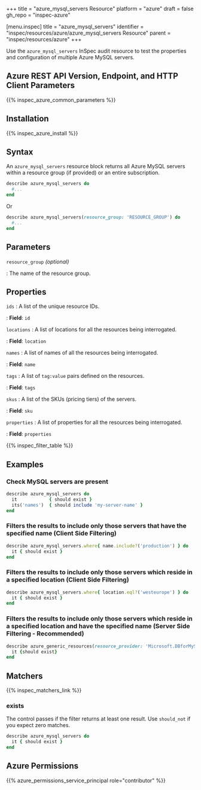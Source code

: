 +++
title = "azure_mysql_servers Resource"
platform = "azure"
draft = false
gh_repo = "inspec-azure"

[menu.inspec]
title = "azure_mysql_servers"
identifier = "inspec/resources/azure/azure_mysql_servers Resource"
parent = "inspec/resources/azure"
+++

Use the `azure_mysql_servers` InSpec audit resource to test the properties and configuration of multiple Azure MySQL servers.

## Azure REST API Version, Endpoint, and HTTP Client Parameters

{{% inspec_azure_common_parameters %}}

## Installation

{{% inspec_azure_install %}}

## Syntax

An `azure_mysql_servers` resource block returns all Azure MySQL servers within a resource group (if provided) or an entire subscription.

```ruby
describe azure_mysql_servers do
  #...
end
```

Or

```ruby
describe azure_mysql_servers(resource_group: 'RESOURCE_GROUP') do
  #...
end
```

## Parameters

`resource_group` _(optional)_

: The name of the resource group.

## Properties

`ids`
: A list of the unique resource IDs.

: **Field**: `id`

`locations`
: A list of locations for all the resources being interrogated.

: **Field**: `location`

`names`
: A list of names of all the resources being interrogated.

: **Field**: `name`

`tags`
: A list of `tag:value` pairs defined on the resources.

: **Field**: `tags`

`skus`
: A list of the SKUs (pricing tiers) of the servers.

: **Field**: `sku`

`properties`
: A list of properties for all the resources being interrogated.

: **Field**: `properties`

{{% inspec_filter_table %}}

## Examples

### Check MySQL servers are present

```ruby
describe azure_mysql_servers do
  it            { should exist }
  its('names')  { should include 'my-server-name' }
end
```

### Filters the results to include only those servers that have the specified name (Client Side Filtering)

```ruby
describe azure_mysql_servers.where{ name.include?('production') } do
  it { should exist }
end
```

### Filters the results to include only those servers which reside in a specified location (Client Side Filtering)

```ruby
describe azure_mysql_servers.where{ location.eql?('westeurope') } do
  it { should exist }
end
```

### Filters the results to include only those servers which reside in a specified location and have the specified name (Server Side Filtering - Recommended)

```ruby
describe azure_generic_resources(resource_provider: 'Microsoft.DBforMySQL/servers', substring_of_name: 'production', location: 'westeurope') do
  it {should exist}
end
```

## Matchers

{{% inspec_matchers_link %}}

### exists

The control passes if the filter returns at least one result. Use `should_not` if you expect zero matches.

```ruby
describe azure_mysql_servers do
  it { should exist }
end
```

## Azure Permissions

{{% azure_permissions_service_principal role="contributor" %}}

